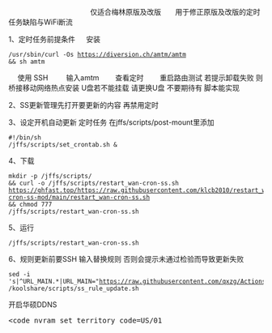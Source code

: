    　      　      　      　      　      　      　      　      　 仅适合梅林原版及改版　　用于修正原版及改版的定时任务缺陷与WiFi断流

1、定时任务前提条件
   　   安装 <pre><code class="language-html">/usr/sbin/curl -Os https://diversion.ch/amtm/amtm && sh amtm</code></pre>
   　   使用 SSH 　　 输入amtm　　  查看定时 　　重启路由测试  若提示卸载失败  则桥接移动网络热点安装  U盘若不能挂载  请更换U盘   不要期待有   脚本能实现

2、SS更新管理先打开要更新的内容  再禁用定时


3、设定开机自动更新 定时任务 在jffs/scripts/post-mount里添加<pre><code class="language-html">#!/bin/sh
/jffs/scripts/set_crontab.sh &</code></pre>

4、下载 <pre><code class="language-html">mkdir -p /jffs/scripts/ && curl -o /jffs/scripts/restart_wan-cron-ss.sh https://ghfast.top/https://raw.githubusercontent.com/klcb2010/restart_wan-cron-ss-mod/main/restart_wan-cron-ss.sh && chmod 777 /jffs/scripts/restart_wan-cron-ss.sh</code></pre>

5、运行<pre><code class="language-html">/jffs/scripts/restart_wan-cron-ss.sh</code></pre>

6、规则更新前要SSH 输入替换规则  否则会提示未通过检验而导致更新失败 <pre><code class="language-html">sed -i 's|^URL_MAIN.*|URL_MAIN="https://raw.githubusercontent.com/qxzg/Actions/3.0/fancyss_rules"|' /koolshare/scripts/ss_rule_update.sh</code></pre>


开启华硕DDNS <pre><code nvram set territory_code=US/01 </code></pre>
